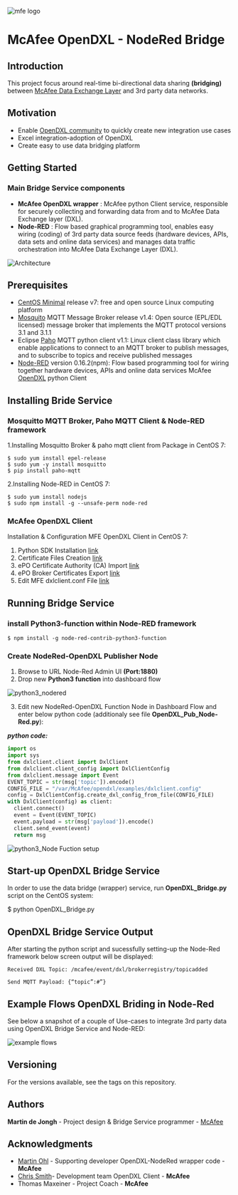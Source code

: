 ![mfe logo](https://user-images.githubusercontent.com/23244127/26923460-71d3b0e2-4c42-11e7-8d93-5955f0b090f4.png)

# McAfee OpenDXL - NodeRed Bridge
 
## Introduction
This project focus around real-time bi-directional data sharing **(bridging)** between [McAfee Data Exchange Layer](https://www.mcafee.com/uk/solutions/data-exchange-layer.aspx "MFE DXL") and 3rd party data networks.

## Motivation
- Enable [OpenDXL community](https://community.mcafee.com/community/business/dxl/overview) to quickly create new integration use cases 
- Excel integration-adoption of OpenDXL
- Create easy to use data bridging platform

## Getting Started

### Main Bridge Service components
- **McAfee OpenDXL wrapper** : McAfee python Client service, responsible for securely collecting and forwarding data from and to McAfee Data Exchange layer (DXL).
- **Node-RED** :  Flow based graphical programming tool, enables easy wiring (coding) of 3rd party data source feeds (hardware devices, APIs, data sets and online data services) and manages data traffic orchestration into McAfee Data Exchange Layer (DXL).

![Architecture](https://user-images.githubusercontent.com/23244127/26922925-edd8ad84-4c40-11e7-9a02-bd5167fca79c.png)

## Prerequisites
- [CentOS Minimal](https://wiki.centos.org/Download) release v7:  free and open source Linux computing platform
- [Mosquito](https://mosquitto.org/download/) MQTT Message Broker release v1.4: Open source (EPL/EDL licensed) message broker that implements the MQTT protocol versions 3.1 and 3.1.1
- Eclipse [Paho](https://pypi.python.org/pypi/paho-mqtt/1.1) MQTT python client v1.1: Linux client class library which enable applications to connect to an MQTT broker to publish messages, and to subscribe to topics and receive published messages
- [Node-RED](http://nodered.org/) version 0.16.2(npm): Flow based programming tool for wiring together hardware devices, APIs and online data services
McAfee [OpenDXL](https://www.mcafee.com/us/developers/open-dxl/index.aspx) python Client


## Installing Bride Service
### Mosquitto MQTT Broker, Paho MQTT Client & Node-RED framework

1.Installing Mosquitto Broker & paho mqtt client from Package in CentOS 7:

```
$ sudo yum install epel-release
$ sudo yum -y install mosquitto
$ pip install paho-mqtt
```

2.Installing Node-RED in CentOS 7:

```
$ sudo yum install nodejs
$ sudo npm install -g --unsafe-perm node-red
```


### McAfee OpenDXL Client

Installation & Configuration MFE OpenDXL Client in CentOS 7:
1. Python SDK Installation [link](https://opendxl.github.io/opendxl-client-python/pydoc/installation.html)
2. Certificate Files Creation [link](https://opendxl.github.io/opendxl-client-python/pydoc/certcreation.html)
3. ePO Certificate Authority (CA) Import [link](https://opendxl.github.io/opendxl-client-python/pydoc/epocaimport.html)
4. ePO Broker Certificates Export [link](https://opendxl.github.io/opendxl-client-python/pydoc/epobrokercertsexport.html)
5. Edit MFE dxlclient.conf File [link](https://opendxl.github.io/opendxl-client-python/pydoc/sampleconfig.html)

## Running Bridge Service
### install Python3-function within Node-RED framework

```
$ npm install -g node-red-contrib-python3-function
```

### Create NodeRed-OpenDXL Publisher Node
1. Browse to URL Node-Red Admin UI **(Port:1880)**
2. Drop new **Python3 function** into dashboard flow

![python3_nodered](https://user-images.githubusercontent.com/23244127/26923264-dbcc2674-4c41-11e7-883f-de070d8830a2.png)

3. Edit new NodeRed-OpenDXL Function Node in Dashboard Flow and enter below python code (additionaly see file **OpenDXL_Pub_Node-Red.py**):

**_python code:_**

  ```python
import os
import sys
from dxlclient.client import DxlClient
from dxlclient.client_config import DxlClientConfig
from dxlclient.message import Event
EVENT_TOPIC = str(msg['topic']).encode()
CONFIG_FILE = "/var/McAfee/opendxl/examples/dxlclient.config"
config = DxlClientConfig.create_dxl_config_from_file(CONFIG_FILE)
with DxlClient(config) as client:
    client.connect()
    event = Event(EVENT_TOPIC)
    event.payload = str(msg['payload']).encode()
    client.send_event(event)
    return msg
```

![python3_Node Fuction setup](https://user-images.githubusercontent.com/23244127/26920997-fd1078e6-4c3a-11e7-9576-61ef36e3914d.png)

## Start-up OpenDXL Bridge Service
In order to use the data bridge (wrapper) service, run **OpenDXL_Bridge.py** script on the CentOS system:

$ python OpenDXL_Bridge.py

## OpenDXL Bridge Service Output
After starting the python script and sucessfully setting-up the Node-Red framework below screen output will be displayed:

``` 
Received DXL Topic: /mcafee/event/dxl/brokerregistry/topicadded

Send MQTT Payload: {“topic”:#”}
```

## Example Flows OpenDXL Briding in Node-Red

See below a snapshot of a couple of Use-cases to integrate 3rd party data using OpenDXL Bridge Service and Node-RED:

![example flows](https://user-images.githubusercontent.com/23244127/26924402-fcdfa4cc-4c45-11e7-9bd4-a6db04a766b7.png)

## Versioning

For the versions available, see the tags on this repository.

## Authors

**Martin de Jongh** - Project design & Bridge Service programmer  - [McAfee](https://www.mcafee.com/us/index.html)

## Acknowledgments

- [Martin Ohl](https://github.com/mohl1/) - Supporting developer OpenDXL-NodeRed wrapper code - **McAfee**
- [Chris Smith](https://github.com/chrissmith-mcafee)- Development team OpenDXL Client - **McAfee**
- Thomas Maxeiner - Project Coach - **McAfee**

